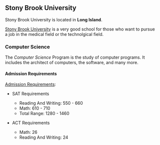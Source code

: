 ## Stony Brook University
Stony Brook University is located in **Long Island**.  

[Stony Brook University](https://www.stonybrook.edu/) is a very good school for those who want to pursue a job in the medical field or the technolgical field.  

### Computer Science
The _Computer Science_ Program is the study of computer programs. It includes the architect of computers, the software, and many more.

#### Admission Requirements
[Admission Requirements](https://www.stonybrook.edu/undergraduate-admissions/apply/freshman/):
- SAT Requirements
  - Reading And Writing: 550 - 660
  - Math: 610 - 710
  - Total Range: 1280 - 1460

- ACT Requirements
  - Math: 26
  - Reading And Writing: 24